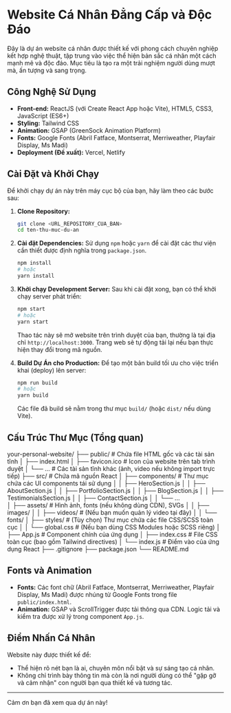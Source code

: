 # Website Cá Nhân Đẳng Cấp và Độc Đáo

Đây là dự án website cá nhân được thiết kế với phong cách chuyên nghiệp kết hợp nghệ thuật, tập trung vào việc thể hiện bản sắc cá nhân một cách mạnh mẽ và độc đáo. Mục tiêu là tạo ra một trải nghiệm người dùng mượt mà, ấn tượng và sang trọng.

## Công Nghệ Sử Dụng

- **Front-end:** ReactJS (với Create React App hoặc Vite), HTML5, CSS3, JavaScript (ES6+)
- **Styling:** Tailwind CSS
- **Animation:** GSAP (GreenSock Animation Platform)
- **Fonts:** Google Fonts (Abril Fatface, Montserrat, Merriweather, Playfair Display, Ms Madi)
- **Deployment (Đề xuất):** Vercel, Netlify

## Cài Đặt và Khởi Chạy

Để khởi chạy dự án này trên máy cục bộ của bạn, hãy làm theo các bước sau:

1.  **Clone Repository:**
    ```bash
    git clone <URL_REPOSITORY_CUA_BAN>
    cd ten-thu-muc-du-an
    ```

2.  **Cài đặt Dependencies:**
    Sử dụng `npm` hoặc `yarn` để cài đặt các thư viện cần thiết được định nghĩa trong `package.json`.
    ```bash
    npm install
    # hoặc
    yarn install
    ```

3.  **Khởi chạy Development Server:**
    Sau khi cài đặt xong, bạn có thể khởi chạy server phát triển:
    ```bash
    npm start
    # hoặc
    yarn start
    ```
    Thao tác này sẽ mở website trên trình duyệt của bạn, thường là tại địa chỉ `http://localhost:3000`. Trang web sẽ tự động tải lại nếu bạn thực hiện thay đổi trong mã nguồn.

4.  **Build Dự Án cho Production:**
    Để tạo một bản build tối ưu cho việc triển khai (deploy) lên server:
    ```bash
    npm run build
    # hoặc
    yarn build
    ```
    Các file đã build sẽ nằm trong thư mục `build/` (hoặc `dist/` nếu dùng Vite).

## Cấu Trúc Thư Mục (Tổng quan)


your-personal-website/
├── public/              # Chứa file HTML gốc và các tài sản tĩnh
│   ├── index.html
│   ├── favicon.ico        # Icon của website trên tab trình duyệt
│   └── ...                # Các tài sản tĩnh khác (ảnh, video nếu không import trực tiếp)
├── src/                 # Chứa mã nguồn React
│   ├── components/      # Thư mục chứa các UI components tái sử dụng
│   │   ├── HeroSection.js
│   │   ├── AboutSection.js
│   │   ├── PortfolioSection.js
│   │   ├── BlogSection.js
│   │   ├── TestimonialsSection.js
│   │   ├── ContactSection.js
│   │   └── ...  
│   ├── assets/          # Hình ảnh, fonts (nếu không dùng CDN), SVGs
│   │   ├── images/
│   │   ├── videos/        # (Nếu bạn muốn quản lý video tại đây)
│   │   └── fonts/
│   ├── styles/            # (Tùy chọn) Thư mục chứa các file CSS/SCSS toàn cục
│   │   └── global.css     # (Nếu bạn dùng CSS Modules hoặc SCSS riêng)
│   ├── App.js           # Component chính của ứng dụng
│   ├── index.css        # File CSS toàn cục (bao gồm Tailwind directives)
│   └── index.js         # Điểm vào của ứng dụng React
├── .gitignore
├── package.json
└── README.md


## Fonts và Animation

-   **Fonts:** Các font chữ (Abril Fatface, Montserrat, Merriweather, Playfair Display, Ms Madi) được nhúng từ Google Fonts trong file `public/index.html`.
-   **Animation:** GSAP và ScrollTrigger được tải thông qua CDN. Logic tải và kiểm tra được xử lý trong component `App.js`.

## Điểm Nhấn Cá Nhân

Website này được thiết kế để:
-   Thể hiện rõ nét bạn là ai, chuyên môn nổi bật và sự sáng tạo cá nhân.
-   Không chỉ trình bày thông tin mà còn là nơi người dùng có thể "gặp gỡ và cảm nhận" con người bạn qua thiết kế và tương tác.

---

Cảm ơn bạn đã xem qua dự án này!
